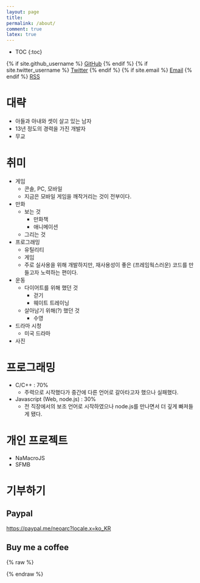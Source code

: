 ```yaml
---
layout: page
title:
permalink: /about/
comment: true
latex: true
---
```

* TOC
{:toc}

<div class="contact">
{% if site.github_username %}
        <a href="https://github.com/{{ site.github_username }}">GitHub</a>
{% endif %}
{% if site.twitter_username %}
        <a href="https://twitter.com/{{ site.twitter_username }}">Twitter</a>
{% endif %}
{% if site.email %}
        <a href="mailto:{{ site.email }}">Email</a>
{% endif %}
        <a href="{{ "/feed.xml" | prepend: site.baseurl }}">RSS</a>
</div>

# 대략

* 아들과 아내와 셋이 살고 있는 남자
* 13년 정도의 경력을 가진 개발자
* 무교

# 취미

* 게임
	* 콘솔, PC, 모바일
	* 지금은 모바일 게임을 깨작거리는 것이 전부이다.
* 만화 
	* 보는 것
		* 만화책
		* 애니메이션
	* 그리는 것
* 프로그래밍
	* 유틸리티
	* 게임
	* 주로 실사용을 위해 개발하지만, 재사용성이 좋은 (프레임웍스러운) 코드를 만들고자 노력하는 편이다.
* 운동
	* 다이어트를 위해 했던 것
		* 걷기
		* 웨이트 트레이닝
	* 살아남기 위해(?) 했던 것
		* 수영 
* 드라마 시청
	* 미국 드라마
* 사진

# 프로그래밍

* C/C++ : 70%
	* 주력으로 시작했다가 중간에 다른 언어로 갈아타고자 했으나 실패했다.
* Javascript (Web, node.js) : 30%
	* 전 직장에서의 보조 언어로 시작하였으나 node.js를 만나면서 더 깊게 빠져들게 됐다.

# 개인 프로젝트

* NaMacroJS
* SFMB

# 기부하기

## Paypal

https://paypal.me/neoarc?locale.x=ko_KR

## Buy me a coffee

{% raw %}
<p>
	<script type="text/javascript" src="https://cdnjs.buymeacoffee.com/1.0.0/button.prod.min.js" data-name="bmc-button" data-slug="neoarc" data-color="#FFDD00" data-emoji=""  data-font="Comic" data-text="Buy me a coffee" data-outline-color="#000000" data-font-color="#000000" data-coffee-color="#ffffff" ></script>
</p>
{% endraw %}

